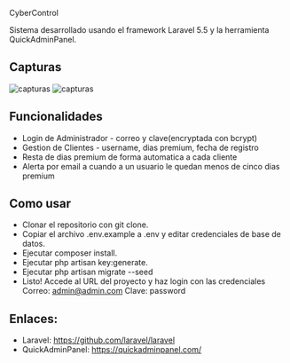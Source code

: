 CyberControl

Sistema desarrollado usando el framework Laravel 5.5 y la herramienta QuickAdminPanel. 

## Capturas

<img src='https://i.imgur.com/MqSZRNJ.png' alt='capturas'>
<img src='https://i.imgur.com/PZiLy1d.png' alt='capturas'>

## Funcionalidades

- Login de Administrador - correo y clave(encryptada con bcrypt)
- Gestion de Clientes - username, dias premium, fecha de registro
- Resta de dias premium de forma automatica a cada cliente
- Alerta por email a cuando a un usuario le quedan menos de cinco dias premium


## Como usar

- Clonar el repositorio con git clone.
- Copiar el archivo .env.example a .env y editar credenciales de base de datos.
- Ejecutar composer install.
- Ejecutar php artisan key:generate.
- Ejecutar php artisan migrate --seed 
- Listo! Accede al URL del proyecto y haz login con las credenciales Correo: admin@admin.com Clave: password

## Enlaces: 

- Laravel: https://github.com/laravel/laravel 
- QuickAdminPanel: https://quickadminpanel.com/ 



